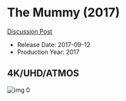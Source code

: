 # The Mummy (2017)

[Discussion Post](https://www.avsforum.com/threads/bass-eq-for-filtered-movies.2995212/post-56903676)

* Release Date: 2017-09-12
* Production Year: 2017

## 4K/UHD/ATMOS

![img 0](https://i.imgur.com/g7INiUG.jpg)

